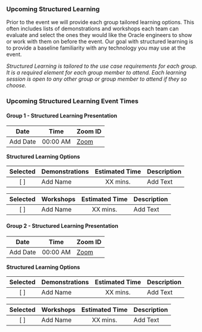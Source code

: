 ### Upcoming Structured Learning

Prior to the event we will provide each group tailored learning options. This often includes lists of demonstrations and workshops each team can evaluate and select the ones they would like the Oracle engineers to show or work with them on before the event. Our goal with structured learning is to provide a baseline familiarity with any technology you may use at the event.

_Structured Learning is tailored to the use case requirements for each group. It is a required element for each group member to attend. Each learning session is open to any other group or group member to attend if they so choose._

### Upcoming Structured Learning Event Times  

#### Group 1 - <add use case name> Structured Learning Presentation

| Date         | Time      | Zoom ID         |
|---           |---        |---              |
| Add Date     | 00:00 AM  | [Zoom](https://oracle.zoom.us/my/frank.baber?pwd=M09zSC9POTBDQWFJUW42NWUrTUN4Zz09) |

**Structured Learning Options**

| Selected   | Demonstrations         | Estimated Time      | Description           |
|:--:        |:---                    |:---:                |:---                   |
| [ ]        | Add Name               | XX mins.            | Add Text              |


| Selected   | Workshops              | Estimated Time      | Description           |
|:--:        |:---                    |:---:                |:---                   |
| [ ]        | Add Name               | XX mins.            | Add Text              |

#### Group 2 - <add use case name> Structured Learning Presentation

| Date         | Time      | Zoom ID         |
|---           |---        |---              |
| Add Date     | 00:00 AM  | [Zoom](https://oracle.zoom.us/my/frank.baber?pwd=M09zSC9POTBDQWFJUW42NWUrTUN4Zz09) |

**Structured Learning Options**

| Selected   | Demonstrations         | Estimated Time      | Description           |
|:--:        |:---                    |:---:                |:---                   |
| [ ]        | Add Name               | XX mins.            | Add Text              |


| Selected   | Workshops              | Estimated Time      | Description           |
|:--:        |:---                    |:---:                |:---                   |
| [ ]        | Add Name               | XX mins.            | Add Text              |
